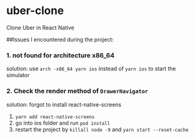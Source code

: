 # uber-clone
Clone Uber in React Native



##Issues I encountered during the project: 

### 1. not found for architecture x86_64
solution: use `arch -x86_64 yarn ios` instead of `yarn ios` to start the simulator

### 2. Check the render method of `DrawerNavigator`
solution: forgot to install react-native-screens
1. `yarn add react-native-screens`
2. go into ios folder and run `pod install` 
3. restart the project by `killall node -9` and `yarn start --reset-cache`
